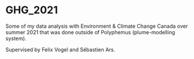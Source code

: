 # GHG_2021
Some of my data analysis with Environment &amp; Climate Change Canada over summer 2021 that was done outside of Polyphemus (plume-modelling system).

Supervised by Felix Vogel and S&eacute;bastien Ars.
